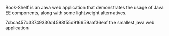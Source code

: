 Book-Shelf is an Java web application that demonstrates the usage of Java EE components, along with some lightweight alternatives.








7cbca457c33749330d4598f55d916659aaf36eaf the smallest java web application
